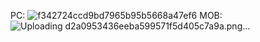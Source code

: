PC: 
![f342724ccd9bd7965b95b5668a47ef6](https://github.com/singleeeee/Christmas/assets/147522181/e77527ba-863a-42b2-96b1-c3bd5ae67670)
MOB:
![Uploading d2a0953436eeba599571f5d405c7a9a.png…]()

